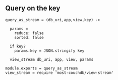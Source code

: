 Query on the key
----------------

    query_as_stream = (db_uri,app,view,key) ->

      params =
        reduce: false
        sorted: false

      if key?
        params.key = JSON.stringify key

      view_stream db_uri, app, view, params

    module.exports = query_as_stream
    view_stream = require 'most-couchdb/view-stream'
